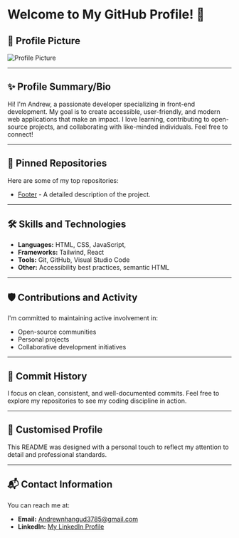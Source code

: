 # Welcome to My GitHub Profile! 👋

## 🌟 Profile Picture
![Profile Picture](https://github.com/user-attachments/assets/6cd592d1-c2ee-4980-a35f-bea87d586ee4) 

---

## ✨ Profile Summary/Bio
Hi! I'm Andrew, a passionate developer specializing in front-end development. My goal is to create accessible, user-friendly, and modern web applications that make an impact. I love learning, contributing to open-source projects, and collaborating with like-minded individuals. Feel free to connect!

---

## 📌 Pinned Repositories
Here are some of my top repositories:
- [Footer](https://github.com/Andrew-nhangud/Module_08_ANDNHA25109_FTO2502a_GroupA2_Andrew-Nhangud_SDF05.git) - A detailed description of the project.
  
---

## 🛠️ Skills and Technologies
- **Languages:** HTML, CSS, JavaScript,
- **Frameworks:**  Tailwind, React
- **Tools:** Git, GitHub, Visual Studio Code
- **Other:** Accessibility best practices, semantic HTML

---

## 🛡️ Contributions and Activity
I'm committed to maintaining active involvement in:
- Open-source communities
- Personal projects
- Collaborative development initiatives

---

## 📜 Commit History
I focus on clean, consistent, and well-documented commits. Feel free to explore my repositories to see my coding discipline in action.

---


## 🎨 Customised Profile
This README was designed with a personal touch to reflect my attention to detail and professional standards.

---

## 📬 Contact Information
You can reach me at:
- **Email:** Andrewnhangud3785@gmail.com
- **LinkedIn:** [My LinkedIn Profile](https://www.linkedin.com/in/andrew-android-3a6a1426b/)
